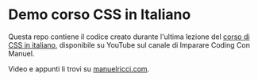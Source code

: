# Demo corso CSS in Italiano

Questa repo contiene il codice creato durante l'ultima lezione del [corso di CSS
in italiano](https://www.youtube.com/playlist?list=PL6PilnEO6HWbo3gDT5tAYjd-j-7-vUPHv), disponibile su YouTube sul canale di Imparare Coding Con Manuel.

Video e appunti li trovi su [manuelricci.com](https://www.manuelricci.com/corsi-gratuiti-programmazione/corso-css-online).

